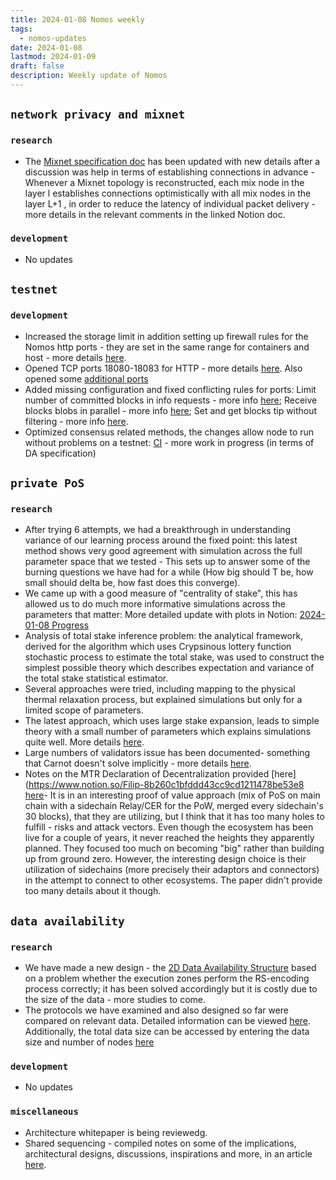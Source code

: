 ```yaml
---
title: 2024-01-08 Nomos weekly
tags:
  - nomos-updates
date: 2024-01-08
lastmod: 2024-01-09
draft: false
description: Weekly update of Nomos
---
```

## `network privacy and mixnet`

### `research`

- The [Mixnet specification doc](https://www.notion.so/Mixnet-Specification-807b624444a54a4b88afa1cc80e100c2?pvs=4#af141ade3e8147ec900cf3599953f4da) has been updated with new details after a discussion was help in terms of establishing connections in advance - Whenever a Mixnet topology is reconstructed, each mix node in the layer l establishes connections optimistically with all mix nodes in the layer L+1 , in order to reduce the latency of individual packet delivery - more details in the relevant comments in the linked Notion doc.

### `development`

- No updates
## `testnet`

### `development`

- Increased the storage limit in addition setting up firewall rules for the Nomos http ports - they are set in the same range for containers and host - more details [here](https://github.com/logos-co/nomos-node/pull/553).
- Opened TCP ports 18080-18083 for HTTP - more details [here](https://github.com/status-im/infra-misc/pull/222). Also opened some [additional ports](https://github.com/status-im/infra-misc/issues/221)
- Added missing configuration and fixed conflicting rules for ports: Limit number of committed blocks in info requests - more info [here](https://github.com/logos-co/nomos-node/pull/552); Receive blocks blobs in parallel - more info [here](https://github.com/logos-co/nomos-node/pull/554); Set and get blocks tip without filtering - more info [here](https://github.com/logos-co/nomos-node/pull/548).
- Optimized consensus related methods, the changes allow node to run without problems on a testnet: [CI](https://github.com/logos-co/nomos-node/pull/550) - more work in progress (in terms of DA specification)

## `private PoS`

### `research`

- After trying 6 attempts, we had a breakthrough in understanding variance of our learning process around the fixed point: this latest method shows very good agreement with simulation across the full parameter space that we tested - This sets up to answer some of the burning questions we have had for a while (How big should T be, how small should delta be, how fast does this converge).
- We came up with a good measure of "centrality of stake", this has allowed us to do much more informative simulations across the parameters that matter: More detailed update with plots in Notion: [2024-01-08 Progress](https://www.notion.so/Lottery-Function-65f5ed5522b64c36b625652023318d88?pvs=4#d0e8cab7dae5414a9af20b24db0b28cf)
- Analysis of total stake inference problem: the analytical framework, derived for the algorithm which uses Crypsinous lottery function stochastic process to estimate the total stake, was used to construct the simplest possible theory which describes expectation and variance of the total stake statistical estimator. 
- Several approaches were tried, including mapping to the physical thermal relaxation process, but explained simulations but only for a  limited scope of parameters.
- The latest approach, which uses large stake expansion, leads to simple theory  with a small number of parameters which explains simulations quite well. More details [here](https://www.overleaf.com/read/fzbrxvkwwscq#f2907c).
- Large numbers of validators issue has been documented- something that Carnot doesn't solve implicitly - more details [here](https://www.notion.so/Large-Numbers-of-Validators-9d331b4b7a204e62881453ecb3976ff7).
- Notes on the MTR Declaration of Decentralization provided [here](https://www.notion.so/Filip-8b260c1bfddd43cc9cd1211478be53e8 [here](https://www.notion.so/Filip-8b260c1bfddd43cc9cd1211478be53e8)- It is in an interesting proof of value approach (mix of PoS on main chain with a sidechain Relay/CER for the PoW, merged every sidechain's 30 blocks), that they are utilizing, but I think that it has too many holes to fulfill - risks and attack vectors. Even though the ecosystem has been live for a couple of years, it never reached the heights they apparently planned. They focused too much on becoming "big" rather than building up from ground zero. However, the interesting design choice is their utilization of sidechains (more precisely their adaptors and connectors) in the attempt to connect to other ecosystems. The paper didn't provide too many details about it though.

## `data availability`

### `research`

- We have made a new design - the [2D Data Availability Structure](https://www.notion.so/2D-Data-Availability-Structure-a8ee0b9ffe404a4482ec4eb56d2b033d) based on a problem whether the execution zones perform the RS-encoding process correctly; it has been solved accordingly but it is costly due to the size of the data - more studies to come.
- The protocols we have examined and also designed so far were compared on relevant data. Detailed information can be viewed [here](https://www.notion.so/DA-Layer-Comparison-Table-5848811f0af042e2b24c10d3cea9b0a8). Additionally, the total data size can be accessed by entering the data size and number of nodes [here](https://docs.google.com/spreadsheets/d/1I2hk69hWLVXaATC5048tLcw2qUTjiZORIzL0y90PTLg/edit?pli=1#gid=0)

### `development`

- No updates

### `miscellaneous`

- Architecture whitepaper is being reviewedg.
- Shared sequencing - compiled notes on some of the implications, architectural designs, discussions, inspirations and more, in an article [here](https://www.notion.so/Shared-Sequencing-15ab39a1fab94d008c5011ef27cc0f5e). 
